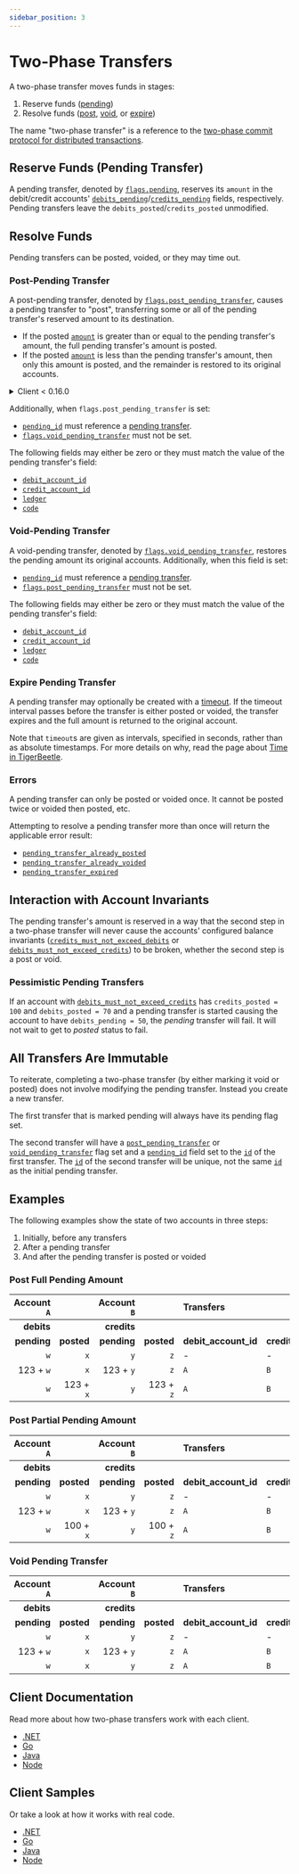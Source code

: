 ```yaml
---
sidebar_position: 3
---
```


# Two-Phase Transfers

A two-phase transfer moves funds in stages:

1. Reserve funds ([pending](#reserve-funds-pending-transfer))
2. Resolve funds ([post](#post-pending-transfer), [void](#void-pending-transfer), or
   [expire](#expire-pending-transfer))

The name "two-phase transfer" is a reference to the
[two-phase commit protocol for distributed transactions](https://en.wikipedia.org/wiki/Two-phase_commit_protocol).

## Reserve Funds (Pending Transfer)

A pending transfer, denoted by [`flags.pending`](../reference/transfer.md#flagspending),
reserves its `amount` in the debit/credit accounts'
[`debits_pending`](../reference/account.md#debits_pending)/[`credits_pending`](../reference/account.md#credits_pending)
fields, respectively. Pending transfers leave the `debits_posted`/`credits_posted` unmodified.

## Resolve Funds

Pending transfers can be posted, voided, or they may time out.

### Post-Pending Transfer

A post-pending transfer, denoted by
[`flags.post_pending_transfer`](../reference/transfer.md#flagspost_pending_transfer), causes a
pending transfer to "post", transferring some or all of the pending transfer's reserved amount to
its destination.

- If the posted [`amount`](../reference/transfer.md#amount) is greater than or equal to the pending
  transfer's amount, the full pending transfer's amount is posted.
- If the posted [`amount`](../reference/transfer.md#amount) is less than the pending transfer's
  amount, then only this amount is posted, and the remainder is restored to its original accounts.

<details>
<summary>Client &lt; 0.16.0</summary>

- If the posted [`amount`](../reference/transfer.md#amount) is 0, the full pending transfer's
  amount is posted.
- If the posted [`amount`](../reference/transfer.md#amount) is nonzero, then only this amount
  is posted, and the remainder is restored to its original accounts. It must be less than or equal
  to the pending transfer's amount.

</details>

Additionally, when `flags.post_pending_transfer` is set:

- [`pending_id`](../reference/transfer.md#pending_id) must reference a
  [pending transfer](#reserve-funds-pending-transfer).
- [`flags.void_pending_transfer`](../reference/transfer.md#flagsvoid_pending_transfer) must not
  be set.

The following fields may either be zero or they must match the value of the pending transfer's
field:

- [`debit_account_id`](../reference/transfer.md#debit_account_id)
- [`credit_account_id`](../reference/transfer.md#credit_account_id)
- [`ledger`](../reference/transfer.md#ledger)
- [`code`](../reference/transfer.md#code)

### Void-Pending Transfer

A void-pending transfer, denoted by
[`flags.void_pending_transfer`](../reference/transfer.md#flagsvoid_pending_transfer), restores
the pending amount its original accounts. Additionally, when this field is set:

- [`pending_id`](../reference/transfer.md#pending_id) must reference a
  [pending transfer](#reserve-funds-pending-transfer).
- [`flags.post_pending_transfer`](../reference/transfer.md#flagspost_pending_transfer) must not
  be set.

The following fields may either be zero or they must match the value of the pending transfer's
field:

- [`debit_account_id`](../reference/transfer.md#debit_account_id)
- [`credit_account_id`](../reference/transfer.md#credit_account_id)
- [`ledger`](../reference/transfer.md#ledger)
- [`code`](../reference/transfer.md#code)

### Expire Pending Transfer

A pending transfer may optionally be created with a
[timeout](../reference/transfer.md#timeout). If the timeout interval passes before the transfer
is either posted or voided, the transfer expires and the full amount is returned to the original
account.

Note that `timeout`s are given as intervals, specified in seconds, rather than as absolute
timestamps. For more details on why, read the page about [Time in TigerBeetle](./time.md).

### Errors

A pending transfer can only be posted or voided once. It cannot be posted twice or voided then
posted, etc.

Attempting to resolve a pending transfer more than once will return the applicable error result:

- [`pending_transfer_already_posted`](../reference/requests/create_transfers.md#pending_transfer_already_posted)
- [`pending_transfer_already_voided`](../reference/requests/create_transfers.md#pending_transfer_already_voided)
- [`pending_transfer_expired`](../reference/requests/create_transfers.md#pending_transfer_expired)

## Interaction with Account Invariants

The pending transfer's amount is reserved in a way that the second step in a two-phase transfer will
never cause the accounts' configured balance invariants
([`credits_must_not_exceed_debits`](../reference/account.md#flagscredits_must_not_exceed_debits)
or
[`debits_must_not_exceed_credits`](../reference/account.md#flagsdebits_must_not_exceed_credits))
to be broken, whether the second step is a post or void.

### Pessimistic Pending Transfers

If an account with
[`debits_must_not_exceed_credits`](../reference/account.md#flagsdebits_must_not_exceed_credits)
has `credits_posted = 100` and `debits_posted = 70` and a pending transfer is started causing the
account to have `debits_pending = 50`, the _pending_ transfer will fail. It will not wait to get to
_posted_ status to fail.

## All Transfers Are Immutable

To reiterate, completing a two-phase transfer (by either marking it void or posted) does not involve
modifying the pending transfer. Instead you create a new transfer.

The first transfer that is marked pending will always have its pending flag set.

The second transfer will have a
[`post_pending_transfer`](../reference/transfer.md#flagspost_pending_transfer) or
[`void_pending_transfer`](../reference/transfer.md#flagsvoid_pending_transfer) flag set and a
[`pending_id`](../reference/transfer.md#pending_id) field set to the
[`id`](../reference/transfer.md#id) of the first transfer. The
[`id`](../reference/transfer.md#id) of the second transfer will be unique, not the same
[`id`](../reference/transfer.md#id) as the initial pending transfer.

## Examples

The following examples show the state of two accounts in three steps:

1. Initially, before any transfers
2. After a pending transfer
3. And after the pending transfer is posted or voided

### Post Full Pending Amount

| Account `A` |            | Account `B` |            | Transfers            |                       |            |                         |
| ----------: | ---------: | ----------: | ---------: | :------------------- | :-------------------- | ---------: | :---------------------- |
|  **debits** |            | **credits** |            |                      |                       |            |                         |
| **pending** | **posted** | **pending** | **posted** | **debit_account_id** | **credit_account_id** | **amount** | **flags**               |
|         `w` |        `x` |         `y` |        `z` | -                    | -                     |          - | -                       |
|   123 + `w` |        `x` |   123 + `y` |        `z` | `A`                  | `B`                   |        123 | `pending`               |
|         `w` |  123 + `x` |         `y` |  123 + `z` | `A`                  | `B`                   |        123 | `post_pending_transfer` |

### Post Partial Pending Amount

| Account `A` |            | Account `B` |            | Transfers            |                       |            |                         |
| ----------: | ---------: | ----------: | ---------: | :------------------- | :-------------------- | ---------: | :---------------------- |
|  **debits** |            | **credits** |            |                      |                       |            |                         |
| **pending** | **posted** | **pending** | **posted** | **debit_account_id** | **credit_account_id** | **amount** | **flags**               |
|         `w` |        `x` |         `y` |        `z` | -                    | -                     |          - | -                       |
|   123 + `w` |        `x` |   123 + `y` |        `z` | `A`                  | `B`                   |        123 | `pending`               |
|         `w` |  100 + `x` |         `y` |  100 + `z` | `A`                  | `B`                   |        100 | `post_pending_transfer` |

### Void Pending Transfer

| Account `A` |            | Account `B` |            | Transfers            |                       |            |                         |
| ----------: | ---------: | ----------: | ---------: | :------------------- | :-------------------- | ---------: | :---------------------- |
|  **debits** |            | **credits** |            |                      |                       |            |                         |
| **pending** | **posted** | **pending** | **posted** | **debit_account_id** | **credit_account_id** | **amount** | **flags**               |
|         `w` |        `x` |         `y` |        `z` | -                    | -                     |          - | -                       |
|   123 + `w` |        `x` |   123 + `y` |        `z` | `A`                  | `B`                   |        123 | `pending`               |
|         `w` |        `x` |         `y` |        `z` | `A`                  | `B`                   |        123 | `void_pending_transfer` |

## Client Documentation

Read more about how two-phase transfers work with each client.

- [.NET](/src/clients/dotnet/README.md#two-phase-transfers)
- [Go](/src/clients/go/README.md#two-phase-transfers)
- [Java](/src/clients/java/README.md#two-phase-transfers)
- [Node](/src/clients/node/README.md#two-phase-transfers)

## Client Samples

Or take a look at how it works with real code.

- [.NET](/src/clients/dotnet/samples/two-phase/README.md)
- [Go](/src/clients/go/samples/two-phase/README.md)
- [Java](/src/clients/java/samples/two-phase/README.md)
- [Node](/src/clients/node/samples/two-phase/README.md)
